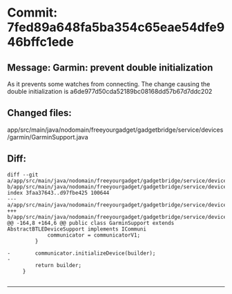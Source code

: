 # Commit: 7fed89a648fa5ba354c65eae54dfe946bffc1ede
## Message: Garmin: prevent double initialization

As it prevents some watches from connecting. The change causing the double initialization is a6de977d50cda52189bc08168dd57b67d7ddc202
## Changed files:
app/src/main/java/nodomain/freeyourgadget/gadgetbridge/service/devices/garmin/GarminSupport.java

## Diff:
```
diff --git a/app/src/main/java/nodomain/freeyourgadget/gadgetbridge/service/devices/garmin/GarminSupport.java b/app/src/main/java/nodomain/freeyourgadget/gadgetbridge/service/devices/garmin/GarminSupport.java
index 3faa37643..d97fbe425 100644
--- a/app/src/main/java/nodomain/freeyourgadget/gadgetbridge/service/devices/garmin/GarminSupport.java
+++ b/app/src/main/java/nodomain/freeyourgadget/gadgetbridge/service/devices/garmin/GarminSupport.java
@@ -164,8 +164,6 @@ public class GarminSupport extends AbstractBTLEDeviceSupport implements ICommuni
             communicator = communicatorV1;
         }
 
-        communicator.initializeDevice(builder);
-
         return builder;
     }
 
```
-----------------------------------
